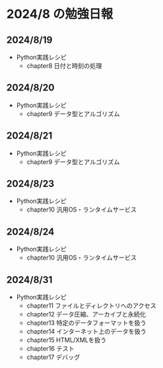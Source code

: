 # 2024/8 の勉強日報

## 2024/8/19
- Python実践レシピ
  - chapter8 日付と時刻の処理

## 2024/8/20
- Python実践レシピ
  - chapter9 データ型とアルゴリズム

## 2024/8/21
- Python実践レシピ
  - chapter9 データ型とアルゴリズム

## 2024/8/23
- Python実践レシピ
  - chapter10 汎用OS・ランタイムサービス

## 2024/8/24
- Python実践レシピ
  - chapter10 汎用OS・ランタイムサービス

## 2024/8/31
- Python実践レシピ
  - chapter11 ファイルとディレクトリへのアクセス
  - chapter12 データ圧縮、アーカイブと永続化
  - chapter13 特定のデータフォーマットを扱う
  - chapter14 インターネット上のデータを扱う
  - chapter15 HTML/XMLを扱う
  - chapter16 テスト
  - chapter17 デバッグ
